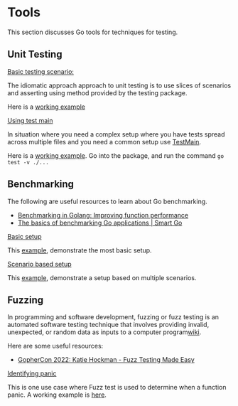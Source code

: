 # Tools

This section discusses Go tools for techniques for testing.

## Unit Testing

<u>Basic testing scenario:</u>

The idiomatic approach approach to unit testing is to use slices of scenarios and asserting using method provided by the testing package.

Here is a [working example](../examples/unit/ex1/ex1_test.go)

<u>Using test main</u>

In situation where you need a complex setup where you have tests spread across multiple files and you need a common setup use [TestMain](https://medium.com/goingogo/why-use-testmain-for-testing-in-go-dafb52b406bc).

Here is a [working example](../examples/unit/ex2/). Go into the package, and run the command `go test -v ./...`


## Benchmarking

The following are useful resources to learn about Go benchmarking.

* [Benchmarking in Golang: Improving function performance](https://blog.logrocket.com/benchmarking-golang-improve-function-performance/)
* [The basics of benchmarking Go applications | Smart Go](https://www.youtube.com/watch?v=pF7hMugCLZU)

<u>Basic setup</u>

This [example](../examples/benchmark/ex1/oneoff_test.go), demonstrate the most basic setup.

<u>Scenario based setup</u>

This [example](../examples/benchmark/ex2/scenarios_test.go), demonstrate a setup based on multiple scenarios.

## Fuzzing

In programming and software development, fuzzing or fuzz testing is an automated software testing technique that involves providing invalid, unexpected, or random data as inputs to a computer program[wiki](https://en.wikipedia.org/wiki/Fuzzing).

Here are some useful resources:

* [GopherCon 2022: Katie Hockman - Fuzz Testing Made Easy](https://www.youtube.com/watch?v=7KWPiRq3ZYI)

<u>Identifying panic</u>

This is one use case where Fuzz test is used to determine when a function panic. A working example is [here](../examples/fuzz/ex1/).

